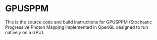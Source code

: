 # GPUSPPM
This is the source code and build instructions for GPUSPPM (Stochastic Progressive Photon Mapping implemented in OpenGL designed to run natively on a GPU).
